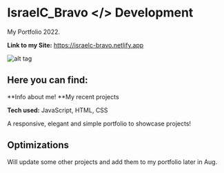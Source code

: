 # IsraelC_Bravo </> Development

My Portfolio 2022.

**Link to my Site:** https://israelc-bravo.netlify.app

![alt tag](https://i.imgur.com/o5rLt3s.gif)

## Here you can find:
**Info about me!
**My recent projects

**Tech used:** JavaScript, HTML, CSS

A responsive, elegant and simple portfolio to showcase projects!

## Optimizations

Will update some other projects and add them to my portfolio later in Aug.


